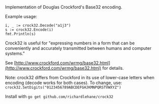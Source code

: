 Implementation of Douglas Crockford's Base32 encoding.

Example usage:

    i, _ := crock32.Decode("a1j3")
    s := crock32.Encode(i)
    fmt.Println(s)

Crock32 is useful for "expressing numbers in a form that can be conveniently and accurately transmitted between humans and computer systems."

See [http://www.crockford.com/wrmg/base32.html](http://www.crockford.com/wrmg/base32.html) for details.

Note: crock32 differs from Crockford in its use of lower-case letters when encoding (decode works for both cases). To change, use: `crock32.SetDigits("0123456789ABCDEFGHJKMNPQRSTVWXYZ")`

Install with `go get github.com/richardlehane/crock32`
